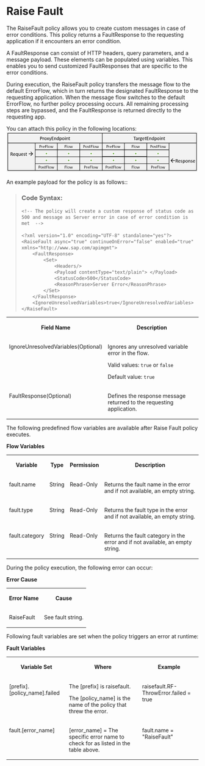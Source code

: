 <!-- loioc7f2e8d9de4249cfa8cc2655ebd4878b -->

# Raise Fault

The RaiseFault policy allows you to create custom messages in case of error conditions. This policy returns a FaultResponse to the requesting application if it encounters an error condition.

A FaultResponse can consist of HTTP headers, query parameters, and a message payload. These elements can be populated using variables. This enables you to send customized FaultResponses that are specific to the error conditions.

During execution, the RaiseFault policy transfers the message flow to the default ErrorFlow, which in turn returns the designated FaultResponse to the requesting application. When the message flow switches to the default ErrorFlow, no further policy processing occurs. All remaining processing steps are bypassed, and the FaultResponse is returned directly to the requesting app.

You can attach this policy in the following locations:![](images/Flow_policy_116062b.png)

An example payload for the policy is as follows::

> ### Code Syntax:  
> ```
> <!-- The policy will create a custom response of status code as 500 and message as Server error in case of error condition is met  -->
> 
> <?xml version="1.0" encoding="UTF-8" standalone="yes"?>
> <RaiseFault async="true" continueOnError="false" enabled="true" xmlns="http://www.sap.com/apimgmt">
>     <FaultResponse>
>         <Set>
>             <Headers/>
>             <Payload contentType="text/plain"> </Payload>
>             <StatusCode>500</StatusCode>
>             <ReasonPhrase>Server Error</ReasonPhrase>
>         </Set>
>     </FaultResponse>
>     <IgnoreUnresolvedVariables>true</IgnoreUnresolvedVariables>
> </RaiseFault>
> 
> ```


<table>
<tr>
<th valign="top">

**Field Name**



</th>
<th valign="top">

**Description**



</th>
</tr>
<tr>
<td valign="top">

IgnoreUnresolvedVariables\(Optional\)



</td>
<td valign="top">

Ignores any unresolved variable error in the flow.

Valid values: `true` or `false`

Default value: `true`



</td>
</tr>
<tr>
<td valign="top">

FaultResponse\(Optional\)



</td>
<td valign="top">

Defines the response message returned to the requesting application.



</td>
</tr>
</table>

The following predefined flow variables are available after Raise Fault policy executes.

**Flow Variables**


<table>
<tr>
<th valign="top">

Variable



</th>
<th valign="top">

Type



</th>
<th valign="top">

Permission



</th>
<th valign="top">

Description



</th>
</tr>
<tr>
<td valign="top">

fault.name



</td>
<td valign="top">

String



</td>
<td valign="top">

Read-Only



</td>
<td valign="top">

Returns the fault name in the error and if not available, an empty string.



</td>
</tr>
<tr>
<td valign="top">

fault.type



</td>
<td valign="top">

String



</td>
<td valign="top">

Read-Only



</td>
<td valign="top">

Returns the fault type in the error and if not available, an empty string.



</td>
</tr>
<tr>
<td valign="top">

fault.category



</td>
<td valign="top">

String



</td>
<td valign="top">

Read-Only



</td>
<td valign="top">

Returns the fault category in the error and if not available, an empty string.



</td>
</tr>
</table>

During the policy execution, the following error can occur:

**Error Cause**


<table>
<tr>
<th valign="top">

Error Name



</th>
<th valign="top">

Cause



</th>
</tr>
<tr>
<td valign="top">

RaiseFault



</td>
<td valign="top">

See fault string.



</td>
</tr>
</table>

Following fault variables are set when the policy triggers an error at runtime:

**Fault Variables**


<table>
<tr>
<th valign="top">

Variable Set



</th>
<th valign="top">

Where



</th>
<th valign="top">

Example



</th>
</tr>
<tr>
<td valign="top">

\[prefix\].\[policy\_name\].failed



</td>
<td valign="top">

The \[prefix\] is raisefault.

The \[policy\_name\] is the name of the policy that threw the error.



</td>
<td valign="top">

raisefault.RF-ThrowError.failed = true



</td>
</tr>
<tr>
<td valign="top">

fault.\[error\_name\]



</td>
<td valign="top">

\[error\_name\] = The specific error name to check for as listed in the table above.



</td>
<td valign="top">

fault.name = "RaiseFault"



</td>
</tr>
</table>

